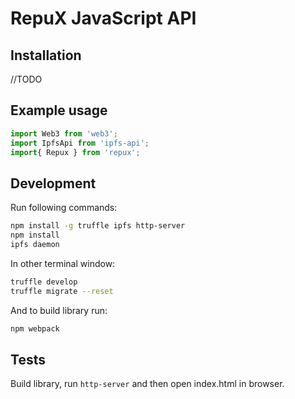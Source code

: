 # RepuX JavaScript API

## Installation
//TODO

## Example usage
```javascript
import Web3 from 'web3';
import IpfsApi from 'ipfs-api';
import{ Repux } from 'repux';
```

## Development
Run following commands:
```bash
npm install -g truffle ipfs http-server
npm install
ipfs daemon
```

In other terminal window:
```bash
truffle develop
truffle migrate --reset
```

And to build library run:
```bash
npm webpack
```

## Tests
Build library, run `http-server` and then open index.html in browser.
